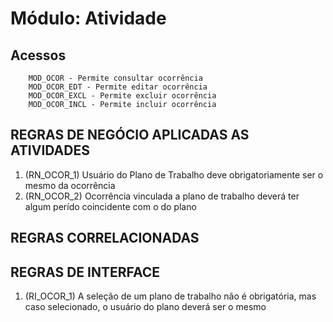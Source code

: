 # Módulo: Atividade

## Acessos  

~~~text
    MOD_OCOR - Permite consultar ocorrência
    MOD_OCOR_EDT - Permite editar ocorrência
    MOD_OCOR_EXCL - Permite excluir ocorrência
    MOD_OCOR_INCL - Permite incluir ocorrência
~~~

## REGRAS DE NEGÓCIO APLICADAS AS ATIVIDADES

1. (RN_OCOR_1) Usuário do Plano de Trabalho deve obrigatoriamente ser o mesmo da ocorrência
2. (RN_OCOR_2) Ocorrência vinculada a plano de trabalho deverá ter algum perído coincidente com o do plano

## REGRAS CORRELACIONADAS

## REGRAS DE INTERFACE

1. (RI_OCOR_1) A seleção de um plano de trabalho não é obrigatória, mas caso selecionado, o usuário do plano deverá ser o mesmo